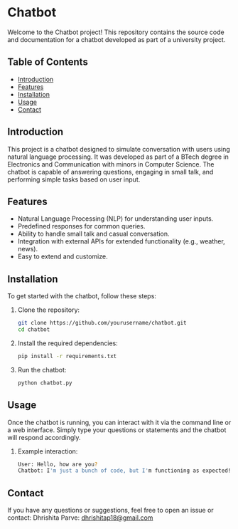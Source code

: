 # Chatbot

Welcome to the Chatbot project! This repository contains the source code and documentation for a chatbot developed as part of a university project.

## Table of Contents

- [Introduction](#introduction)
- [Features](#features)
- [Installation](#installation)
- [Usage](#usage)
- [Contact](#contact)

## Introduction

This project is a chatbot designed to simulate conversation with users using natural language processing. It was developed as part of a BTech degree in Electronics and Communication with minors in Computer Science. The chatbot is capable of answering questions, engaging in small talk, and performing simple tasks based on user input.

## Features

- Natural Language Processing (NLP) for understanding user inputs.
- Predefined responses for common queries.
- Ability to handle small talk and casual conversation.
- Integration with external APIs for extended functionality (e.g., weather, news).
- Easy to extend and customize.

## Installation

To get started with the chatbot, follow these steps:

1. Clone the repository:
   ```bash
   git clone https://github.com/yourusername/chatbot.git
   cd chatbot
2. Install the required dependencies:
   ```bash
   pip install -r requirements.txt
3. Run the chatbot:
   ```bash
   python chatbot.py

## Usage
Once the chatbot is running, you can interact with it via the command line or a web interface. Simply type your questions or statements and the chatbot will respond accordingly.

1. Example interaction:
   ```bash
   User: Hello, how are you?
   Chatbot: I'm just a bunch of code, but I'm functioning as expected! How can I assist you today?```

## Contact
If you have any questions or suggestions, feel free to open an issue or contact:
Dhrishita Parve: dhrishitap18@gmail.com


